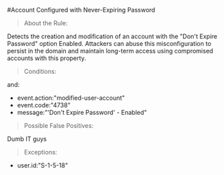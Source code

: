 #Account Configured with Never-Expiring Password



>About the Rule:

Detects the creation and modification of an account with the "Don't Expire Password" option Enabled. Attackers can abuse this misconfiguration to persist in the domain and maintain long-term access using compromised accounts with this property.
 
 

>Conditions:

and:

- event.action:"modified-user-account"
- event.code:"4738"
- message:"'Don't Expire Password' - Enabled"
 


>Possible False Positives:

Dumb IT guys

 

>Exceptions:

- user.id:"S-1-5-18"
